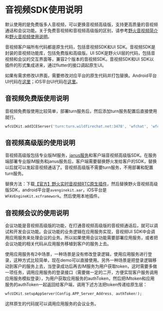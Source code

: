 # 音视频SDK使用说明

默认使用的是免费版多人音视频，可以更换音视频高级版，支持更高质量的音视频通话和会议功能。关于免费音视频和音视频高级版的区别，请参考[野火音视频简介](https://docs.wildfirechat.cn/blogs/野火音视频简介.html)和[野火音视频使用说明](https://docs.wildfirechat.cn/webrtc/)。

音视频客户端所有代码都是原生代码，包括音视频SDK和UI SDK。音视频SDK是封装的音视频功能库，包括免费版和高级版。UI SDK是野火UI层的代码，包括音视频和会议的交互界面等，兼容2个版本的音视频SDK。音视频SDK和UI SDK以插件的形式集成进来，通过flutter的接口调起原生UI。

如果有需求修改UI界面，需要修改对应平台的原生代码并打包替换。Android平台UI代码在[这里](https://gitee.com/wfchat/android-chat/tree/master/uikit)；iOS平台UI代码在[这里](https://gitee.com/wfchat/ios-chat/tree/master/wfuikit)。

## 音视频免费版使用说明
音视频免费版使用比较简单，部署turn服务后，然后添加turn服务配置后直接使用就行。
```dart
wfcUIKit.addICEServer('turn:turn.wildfirechat.net:3478', 'wfchat', 'wfchat1');
```

## 音视频高级版的使用说明
音视频高级版包括专业版IM服务，[janus服务](https://gitee.com/wfchat/wf-janus)和客户端音视频高级版SDK。在服务端部署专业版IM服务和janus服务后，客户端需要替换野火发给客户的SDK，替换以后就可以发起音视频通话了。音视频高级版不需要turn服务，不用部署和配置turn服务。

替换方法：下载[【官方】野火实时音视频RTC原生插件](https://ext.dcloud.net.cn/plugin?id=9364)，然后替换野火音视频高级版SDK，android平台是```avenginekit.aar```，iOS平台是```WFAVEngineKit.xcframework```。然后使用本地插件。

## 音视频会议的使用说明
会议功能是音视频高级版的功能，在打通音视频高级版的音视频通话后，就可以调试和开发会议功能。会议功能的业务逻辑在应用服务实现，音视频UI SDK中会调用应用服务来处理会议的业务。所以如果使用会议功能需要部署应用服务，或者把会议功能的相关代码从应用服务移植到客户的服务上去。

使用应用服务有2中场景，一种场景是没有修改登录逻辑，使用应用服务进行登录，这种方式比较简单，现在demo可以直接使用。另外一种场景是把登录逻辑移动到客户的服务上去，当登录成功后再去IM服务为用户获取token，这时需要多做一项任务，调用应用服务的登录接口（需要做一定的二开，方便实现客户服务调用应用服务模拟登录），为用户获取应用服务的authToken，然后把IMtoken和应用服务的authToken一起返回给客户端，调用下述方法把token传递给原生层：
```dart
wfcUIKit.setupAppServer(Config.APP_Server_Address, authToken!);
```
这样原生的代码就可以调用应用服务的会议业务。
